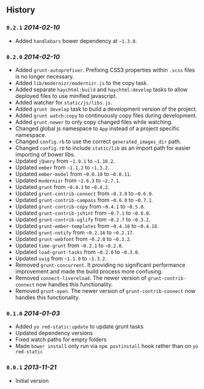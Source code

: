 ## History

### `0.2.1` _2014-02-10_

* Added `handlebars` bower dependency at `~1.3.0`.

### `0.2.0` _2014-02-10_

* Added `grunt-autoprefixer`. Prefixing CSS3 properties within `.scss` files is no longer necessary.
* Added `lib/modernizr/modernizr.js` to the copy task.
* Added separate `haychtml:build` and `haychtml:develop` tasks to allow deployed files to use minified javascript.
* Added watcher for `static/js/libs.js`.
* Added `grunt develop` task to build a development version of the project.
* Added `grunt watch:copy` to continuously copy files during development.
* Added `grunt-newer` to only copy changed files while watching.
* Changed global js namespace to `App` instead of a project specific namespace.
* Changed `config.rb` to use the correct `generated_images_dir` path.
* Changed `config.rb` to include `static/lib` as an import path for easier importing of bower libs.
* Updated `jQuery` from `~1.9.1` to `~1.10.2`.
* Updated `ember` from `~1.1.2` to `~1.3.2`.
* Updated `ember-model` from `~0.0.10` to `~0.0.11`.
* Updated `modernizr` from `~2.6.3` to `~2.7.1`.
* Updated `grunt` from `~0.4.1` to `~0.4.2`.
* Updated `grunt-contrib-connect` from `~0.3.0` to `~0.6.0`.
* Updated `grunt-contrib-compass` from `~0.6.0` to `~0.7.1`.
* Updated `grunt-contrib-copy` from `~0.4.1` to `~0.5.0`.
* Updated `grunt-contrib-jshint` from `~0.7.1` to `~0.8.0`.
* Updated `grunt-contrib-uglify` from `~0.2.7` to `~0.3.2`.
* Updated `grunt-ember-templates` from `~0.4.16` to `~0.4.18`.
* Updated `grunt-notify` from `~0.2.16` to `~0.2.17`.
* Updated `grunt-webfont` from `~0.2.0` to `~0.3.2`.
* Updated `time-grunt` from `~0.2.1` to `~0.2.8`.
* Updated `load-grunt-tasks` from `~0.2.0` to `~0.3.0`.
* Updated `swig` from `~1.1.0` to `~1.3.2`.
* Removed `grunt-concurrent`. It providing no significant performance improvement and made the build process more confusing.
* Removed `connect-livereload`. The newer version of `grunt-contrib-connect` now handles this functionality.
* Removed `grunt-open`. The newer version of `grunt-contrib-connect` now handles this functionality.

### `0.1.0` _2014-01-03_

* Added `yo red-static:update` to update grunt tasks
* Updated dependency versions
* Fixed watch paths for empty folders
* Made `bower install` only run via `npm postinstall` hook rather than on `yo red-static`

### `0.0.1` _2013-11-21_

* Initial version
